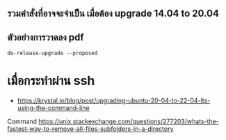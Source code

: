

## รวมคำสั่งที่อาจจะจำเป็น เมื่อต้อง upgrade 14.04 to 20.04
## ตัวอย่างการวาดลง pdf
```linux
do-release-upgrade --proposed
```  

# เมื่อกระทำผ่าน ssh
* https://krystal.io/blog/post/upgrading-ubuntu-20-04-to-22-04-lts-using-the-command-line

Command
https://unix.stackexchange.com/questions/277203/whats-the-fastest-way-to-remove-all-files-subfolders-in-a-directory
